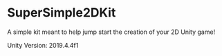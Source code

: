 # SuperSimple2DKit
A simple kit meant to help jump start the creation of your 2D Unity game!

Unity Version: 2019.4.4f1
